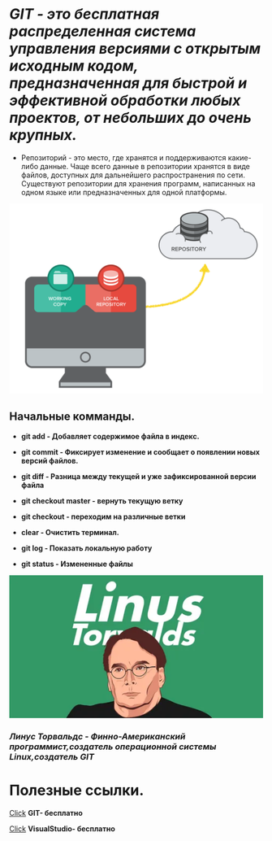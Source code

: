 #  *GIT - это бесплатная распределенная система управления версиями с открытым исходным кодом, предназначенная для быстрой и эффективной обработки любых проектов, от небольших до очень крупных.*

* Репозиторий - это место, где хранятся и поддерживаются какие-либо данные. Чаще всего данные в репозитории хранятся в виде файлов, доступных для дальнейшего распространения по сети. Существуют репозитории для хранения программ, написанных на одном языке или предназначенных для одной платформы.

<img src="DZ.png" alt="DZ" width="500"/>



## Начальные комманды.



* **git add - Добавляет содержимое файла в индекс.**

* **git commit - Фиксирует изменение и сообщает о появлении новых версий файлов.**

* **git diff - Разница между текущей и уже зафиксированной версии файла**

* **git checkout master - вернуть текущую ветку**

* **git checkout - переходим на различные ветки**

* **clear - Очистить терминал.**
* **git log - Показать локальную работу**
* **git status - Измененные файлы**



<img src="Linux.png" alt="Linux" width="500"/>

### ***Линус Торвальдс - Финно-Американский программист,создатель операционной системы Linux,создатель GIT***




# Полезные ссылки.
[Click](https://git-scm.com/) **GIT- бесплатно**

[Click](https://code.visualstudio.com/) **VisualStudio- бесплатно**